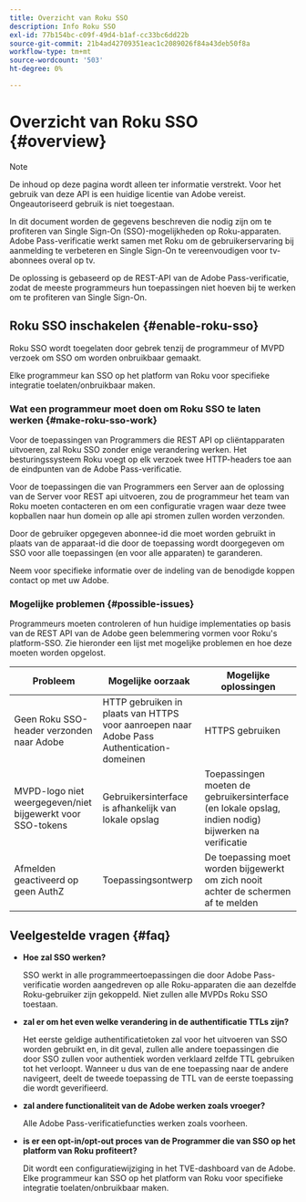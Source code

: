 ```yaml
---
title: Overzicht van Roku SSO
description: Info Roku SSO
exl-id: 77b154bc-c09f-49d4-b1af-cc33bc6dd22b
source-git-commit: 21b4ad42709351eac1c2089026f84a43deb50f8a
workflow-type: tm+mt
source-wordcount: '503'
ht-degree: 0%

---
```


# Overzicht van Roku SSO {#overview}

>[!NOTE]
>
>De inhoud op deze pagina wordt alleen ter informatie verstrekt. Voor het gebruik van deze API is een huidige licentie van Adobe vereist. Ongeautoriseerd gebruik is niet toegestaan.

In dit document worden de gegevens beschreven die nodig zijn om te profiteren van Single Sign-On (SSO)-mogelijkheden op Roku-apparaten. Adobe Pass-verificatie werkt samen met Roku om de gebruikerservaring bij aanmelding te verbeteren en Single Sign-On te vereenvoudigen voor tv-abonnees overal op tv.

De oplossing is gebaseerd op de REST-API van de Adobe Pass-verificatie, zodat de meeste programmeurs hun toepassingen niet hoeven bij te werken om te profiteren van Single Sign-On.

## Roku SSO inschakelen {#enable-roku-sso}

Roku SSO wordt toegelaten door gebrek tenzij de programmeur of MVPD verzoek om SSO om worden onbruikbaar gemaakt.

Elke programmeur kan SSO op het platform van Roku voor specifieke integratie toelaten/onbruikbaar maken.

### Wat een programmeur moet doen om Roku SSO te laten werken {#make-roku-sso-work}

Voor de toepassingen van Programmers die REST API op cliëntapparaten uitvoeren, zal Roku SSO zonder enige verandering werken. Het besturingssysteem Roku voegt op elk verzoek twee HTTP-headers toe aan de eindpunten van de Adobe Pass-verificatie.

Voor de toepassingen die van Programmers een Server aan de oplossing van de Server voor REST api uitvoeren, zou de programmeur het team van Roku moeten contacteren en om een configuratie vragen waar deze twee kopballen naar hun domein op alle api stromen zullen worden verzonden.

Door de gebruiker opgegeven abonnee-id die moet worden gebruikt in plaats van de apparaat-id die door de toepassing wordt doorgegeven om SSO voor alle toepassingen (en voor alle apparaten) te garanderen.

Neem voor specifieke informatie over de indeling van de benodigde koppen contact op met uw Adobe.

### Mogelijke problemen {#possible-issues}

Programmeurs moeten controleren of hun huidige implementaties op basis van de REST API van de Adobe geen belemmering vormen voor Roku&#39;s platform-SSO. Zie hieronder een lijst met mogelijke problemen en hoe deze moeten worden opgelost.

| Probleem | Mogelijke oorzaak | Mogelijke oplossingen |
|--------------------------------------------------|----------------------------------------------------------------------------|--------------------------------------------------------------------------------------------|
| Geen Roku SSO-header verzonden naar Adobe | HTTP gebruiken in plaats van HTTPS voor aanroepen naar Adobe Pass Authentication-domeinen | HTTPS gebruiken |
| MVPD-logo niet weergegeven/niet bijgewerkt voor SSO-tokens | Gebruikersinterface is afhankelijk van lokale opslag | Toepassingen moeten de gebruikersinterface (en lokale opslag, indien nodig) bijwerken na verificatie |
| Afmelden geactiveerd op geen AuthZ | Toepassingsontwerp | De toepassing moet worden bijgewerkt om zich nooit achter de schermen af te melden |

## Veelgestelde vragen {#faq}

* **Hoe zal SSO werken?**

  SSO werkt in alle programmeertoepassingen die door Adobe Pass-verificatie worden aangedreven op alle Roku-apparaten die aan dezelfde Roku-gebruiker zijn gekoppeld. Niet zullen alle MVPDs Roku SSO toestaan.


* **zal er om het even welke verandering in de authentificatie TTLs zijn?**

  Het eerste geldige authentificatietoken zal voor het uitvoeren van SSO worden gebruikt en, in dit geval, zullen alle andere toepassingen die door SSO zullen voor authentiek worden verklaard zelfde TTL gebruiken tot het verloopt. Wanneer u dus van de ene toepassing naar de andere navigeert, deelt de tweede toepassing de TTL van de eerste toepassing die wordt geverifieerd.


* **zal andere functionaliteit van de Adobe werken zoals vroeger?**

  Alle Adobe Pass-verificatiefuncties werken zoals voorheen.


* **is er een opt-in/opt-out proces van de Programmer die van SSO op het platform van Roku profiteert?**

  Dit wordt een configuratiewijziging in het TVE-dashboard van de Adobe. Elke programmeur kan SSO op het platform van Roku voor specifieke integratie toelaten/onbruikbaar maken.
